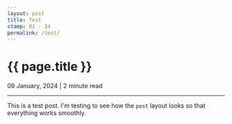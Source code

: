 ```yaml
---
layout: post
title: Test
stamp: 01 · 24
permalink: /test/
---
```


# {{ page.title }}

09 January, 2024 | 2 minute read

---

This is a test post. I'm testing to see how the `post` layout looks so that everything works smoothly.
